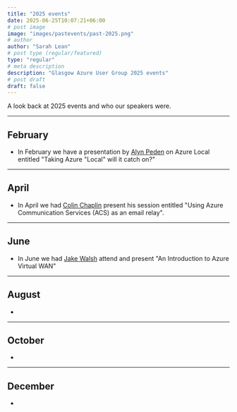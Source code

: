```yaml
---
title: "2025 events"
date: 2025-06-25T10:07:21+06:00
# post image
image: "images/pastevents/past-2025.png"
# author
author: "Sarah Lean"
# post type (regular/featured)
type: "regular"
# meta description
description: "Glasgow Azure User Group 2025 events"
# post draft
draft: false
---
```



A look back at 2025 events and who our speakers were. 


<hr>

## February 

* In February we have a presentation by [Alyn Peden](https://www.linkedin.com/in/alyn-p-0989975b/) on Azure Local entitled "Taking Azure "Local" will it catch on?"

---

## April

* In April we had [Colin Chaplin](https://www.linkedin.com/in/colinchaplin/) present his session entitled "Using Azure Communication Services (ACS) as an email relay".

---

## June

* In June we had [Jake Walsh](https://www.linkedin.com/in/jakewalsh90/) attend and present "An Introduction to Azure Virtual WAN"

---

## August

* 

---

## October

* 

---

## December 
* 
